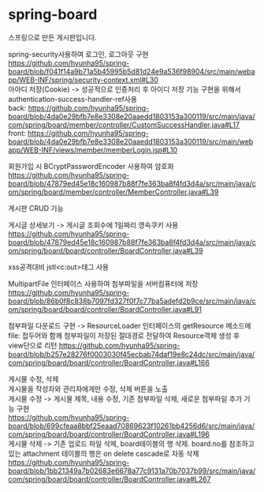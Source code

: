 # spring-board
스프링으로 만든 게시판입니다.

spring-security사용하여 로그인, 로그아웃 구현
https://github.com/hyunha95/spring-board/blob/f041f14a9b71a5b45995b5d81d24e9a536f98904/src/main/webapp/WEB-INF/spring/security-context.xml#L30   
아아디 저장(Cookie) -> 성공적으로 인증처리 후 아이디 저장 기능 구현을 위해서 authentication-success-handler-ref사용   
back: https://github.com/hyunha95/spring-board/blob/4da0e29bfb7e8e3308e20aaedd1803153a300119/src/main/java/com/spring/board/member/controller/CustomSuccessHandler.java#L17   
front: https://github.com/hyunha95/spring-board/blob/4da0e29bfb7e8e3308e20aaedd1803153a300119/src/main/webapp/WEB-INF/views/member/memberLogin.jsp#L10   


회원가입 시 BCryptPasswordEncoder 사용하여 암호화
https://github.com/hyunha95/spring-board/blob/47879ed45e18c160987b88f7fe363ba8f4fd3d4a/src/main/java/com/spring/board/member/controller/MemberController.java#L39

게시판 CRUD 기능

게시글 상세보기 -> 게시글 조회수에 1일짜리 영속쿠키 사용
https://github.com/hyunha95/spring-board/blob/47879ed45e18c160987b88f7fe363ba8f4fd3d4a/src/main/java/com/spring/board/board/controller/BoardController.java#L39

xss공격대비 jstl<c:out>태그 사용

MultipartFile 인터페이스 사용하여 첨부파일을 서버컴퓨터에 저장
https://github.com/hyunha95/spring-board/blob/86b0f8c838b7097fd327f0f7c77ba5adefd2b9ce/src/main/java/com/spring/board/board/controller/BoardController.java#L91

첨부파일 다운로드 구현 -> ResourceLoader 인터페이스의 getResource 메소드에 file: 접두어와 함께 첨부파일이 저장된 절대경로 전달하여 Resource객체 생성 후 view단으로 리턴 
https://github.com/hyunha95/spring-board/blob/b257e28276f0003030f45ecbab74daf19e8c24dc/src/main/java/com/spring/board/board/controller/BoardController.java#L166   
   
   
게시물 수정, 삭제   
게시물을 작성자와 관리자에게만 수정, 삭제 버튼을 노출   
게시물 수정 -> 게시물 제목, 내용 수정, 기존 첨부파일 삭제, 새로운 첨부파일 추가 기능 구현   
https://github.com/hyunha95/spring-board/blob/699cfeaa8bbf25eaad70869623f10261bb4256d6/src/main/java/com/spring/board/board/controller/BoardController.java#L196   
게시물 삭제 -> 기존 업로드 파일 삭제, board테이블의 행 삭제. board.no를 참조하고 있는 attachment 테이블의 행은 on delete cascade로 자동 삭제   
https://github.com/hyunha95/spring-board/blob/1bb21349a7b02683e6678a77c9131a70b7037b99/src/main/java/com/spring/board/board/controller/BoardController.java#L267





